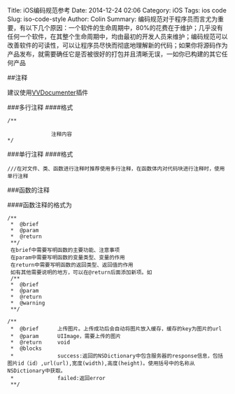 Title: iOS编码规范参考
Date: 2014-12-24 02:06
Category: iOS
Tags: ios code
Slug: iso-code-style
Author: Colin
Summary: 编码规范对于程序员而言尤为重要，有以下几个原因：一个软件的生命周期中，80%的花费在于维护；几乎没有任何一个软件，在其整个生命周期中，均由最初的开发人员来维护；编码规范可以改善软件的可读性，可以让程序员尽快而彻底地理解新的代码；如果你将源码作为产品发布，就需要确任它是否被很好的打包并且清晰无误，一如你已构建的其它任何产品

##注释

建议使用[VVDocumenter](https://github.com/onevcat/VVDocumenter-Xcode)插件 

###多行注释
####格式
```
/**

              注释内容
*/
```
###单行注释
####格式
```
///在对文件、类、函数进行注释时推荐使用多行注释，在函数体内对代码块进行注释时，使用单行注释
```
###函数的注释

####函数注释的格式为
```
/**
 *  @brief  
 *  @param
 *  @return
 **/
 在brief中需要写明函数的主要功能、注意事项
 在param中需要写明函数的变量类型、变量的作用
 在return中需要写明函数的返回类型、返回值的作用
 如有其他需要说明的地方，可以在@return后面添加新项。如
 /**
 *  @brief  
 *  @param
 *  @return
 *  @warning
 **/

/**
 *  @brief      上传图片。上传成功后会自动将图片放入缓存，缓存的key为图片的url
 *  @param      UIImage，需要上传的图片
 *  @return     void
 *  @blocks
 *              success:返回的NSDictionary中包含服务器的response信息，包括图片id（id）,url(url),宽度(width),高度(height)。使用括号中的名称从NSDictionary中获取。
 *              failed:返回error
 **/
```